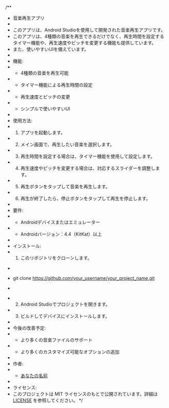 /**
 * 音楽再生アプリ
 *
 * このアプリは、Android Studioを使用して開発された音楽再生アプリです。
 * このアプリは、4種類の音楽を再生できるだけでなく、再生時間を設定するタイマー機能や、再生速度やピッチを変更する機能も提供しています。
 * また、使いやすいUIを備えています。
 *
 * 機能:
 * - 4種類の音楽を再生可能
 * - タイマー機能による再生時間の設定
 * - 再生速度とピッチの変更
 * - シンプルで使いやすいUI
 *
 * 使用方法:
 * 1. アプリを起動します。
 * 2. メイン画面で、再生したい音楽を選択します。
 * 3. 再生時間を設定する場合は、タイマー機能を使用して設定します。
 * 4. 再生速度やピッチを変更する場合は、対応するスライダーを調整します。
 * 5. 再生ボタンをタップして音楽を再生します。
 * 6. 再生が終了したら、停止ボタンをタップして再生を停止します。
 *
 * 要件:
 * - Androidデバイスまたはエミュレーター
 * - Androidバージョン：4.4（KitKat）以上
 *
 * インストール:
 * 1. このリポジトリをクローンします。
 *    ```
 *    git clone https://github.com/your_username/your_project_name.git
 *    ```
 * 2. Android Studioでプロジェクトを開きます。
 * 3. ビルドしてデバイスにインストールします。
 *
 * 今後の改善予定:
 * - より多くの音楽ファイルのサポート
 * - より多くのカスタマイズ可能なオプションの追加
 *
 * 作者:
 * - [あなたの名前](https://github.com/otake-code/Music-application)
 *
 * ライセンス:
 * このプロジェクトは MIT ライセンスのもとで公開されています。詳細は [LICENSE](LICENSE) を参照してください。
 */
